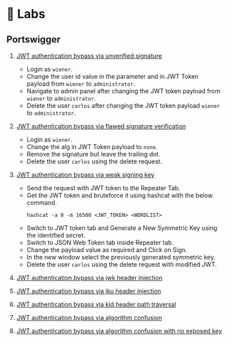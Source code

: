 # 🧪 Labs

## Portswigger

1.  [JWT authentication bypass via unverified signature](https://portswigger.net/web-security/jwt/lab-jwt-authentication-bypass-via-unverified-signature)
    - Login as `wiener`.
    - Change the user id value in the parameter and in JWT Token payload from `wiener` to `administrator`.
    - Navigate to admin panel after changing the JWT token payload from `wiener` to `administrator`.
    - Delete the user `carlos` after changing the JWT token payload `wiener` to `administrator`.

2.  [JWT authentication bypass via flawed signature verification](https://portswigger.net/web-security/jwt/lab-jwt-authentication-bypass-via-flawed-signature-verification)
    - Login as `wiener`.
    - Change the alg in JWT Token payload to `none`.
    - Remove the signature but leave the trailing dot.
    - Delete the user `carlos` using the delete request.

3.  [JWT authentication bypass via weak signing key](https://portswigger.net/web-security/jwt/lab-jwt-authentication-bypass-via-weak-signing-key)
    - Send the request with JWT token to the Repeater Tab.
    - Get the JWT token and bruteforce it using hashcat with the below command.
        ```
        hashcat -a 0 -m 16500 <JWT_TOKEN> <WORDLIST>
        ```
    - Switch to JWT token tab and Generate a New Symmetric Key using the identified secret.
    - Switch to JSON Web Token tab inside Repeater tab.
    - Change the payload value as required and Click on Sign.
    - In the new window select the previously generated symmetric key.
    - Delete the user `carlos` using the delete request with modified JWT.

4.  [JWT authentication bypass via jwk header injection](https://portswigger.net/web-security/jwt/lab-jwt-authentication-bypass-via-jwk-header-injection)

5.  [JWT authentication bypass via jku header injection](https://portswigger.net/web-security/jwt/lab-jwt-authentication-bypass-via-jku-header-injection)

6.  [JWT authentication bypass via kid header path traversal](https://portswigger.net/web-security/jwt/lab-jwt-authentication-bypass-via-kid-header-path-traversal)

7.  [JWT authentication bypass via algorithm confusion](https://portswigger.net/web-security/jwt/algorithm-confusion/lab-jwt-authentication-bypass-via-algorithm-confusion)

8.  [JWT authentication bypass via algorithm confusion with no exposed key](https://portswigger.net/web-security/jwt/algorithm-confusion/lab-jwt-authentication-bypass-via-algorithm-confusion-with-no-exposed-key)
